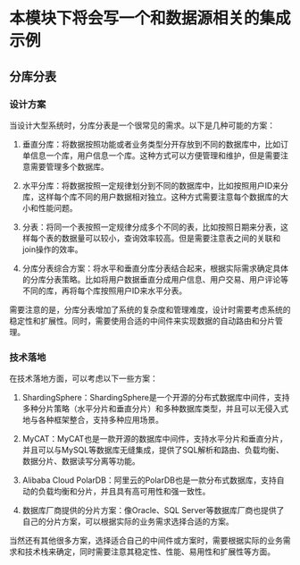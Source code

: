 # 本模块下将会写一个和数据源相关的集成示例


## 分库分表
### 设计方案
当设计大型系统时，分库分表是一个很常见的需求。以下是几种可能的方案：

1. 垂直分库：将数据按照功能或者业务类型分开存放到不同的数据库中，比如订单信息一个库，用户信息一个库。这种方式可以方便管理和维护，但是需要注意需要管理多个数据库。

2. 水平分库：将数据按照一定规律划分到不同的数据库中，比如按照用户ID来分库，这样每个库不同的用户数据相对独立。这种方式需要注意每个数据库的大小和性能问题。

3. 分表：将同一个表按照一定规律分成多个不同的表，比如按照日期来分表，这样每个表的数据量可以较小，查询效率较高。但是需要注意表之间的关联和join操作的效率。

4. 分库分表综合方案：将水平和垂直分库分表结合起来，根据实际需求确定具体的分库分表策略。比如将用户数据垂直分成用户信息、用户交易、用户评论等不同的库，再将每个库按照用户ID来水平分表。

需要注意的是，分库分表增加了系统的复杂度和管理难度，设计时需要考虑系统的稳定性和扩展性。同时，需要使用合适的中间件来实现数据的自动路由和分片管理。

### 技术落地
在技术落地方面，可以考虑以下一些方案：

1. ShardingSphere：ShardingSphere是一个开源的分布式数据库中间件，支持多种分片策略（水平分片和垂直分片）和多种数据库类型，并且可以无侵入式地与各种框架整合，支持多种应用场景。

2. MyCAT：MyCAT也是一款开源的数据库中间件，支持水平分片和垂直分片，并且可以与MySQL等数据库无缝集成，提供了SQL解析和路由、负载均衡、数据分片、数据读写分离等功能。

3. Alibaba Cloud PolarDB：阿里云的PolarDB也是一款分布式数据库，支持自动的负载均衡和分片，并且具有高可用性和强一致性。

4. 数据库厂商提供的分片方案：像Oracle、SQL Server等数据库厂商也提供了自己的分片方案，可以根据实际的业务需求选择合适的方案。

当然还有其他很多方案，选择适合自己的中间件或方案时，需要根据实际的业务需求和技术栈来确定，同时需要注意其稳定性、性能、易用性和扩展性等方面。

